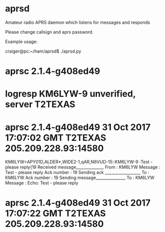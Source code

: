 # aprsd
Amateur radio APRS daemon which listens for messages and responds

Please change callsign and aprs password.

Example usage:


craiger@pc:~/ham/aprsd$ ./aprsd.py
# aprsc 2.1.4-g408ed49
# logresp KM6LYW-9 unverified, server T2TEXAS
# aprsc 2.1.4-g408ed49 31 Oct 2017 17:07:02 GMT T2TEXAS 205.209.228.93:14580
KM6LYW>APY01D,ALDER*,WIDE2-1,qAR,N6VUD-15::KM6LYW-9 :Test - please reply{19
Received message______________
From       : KM6LYW
Message    : Test - please reply
Ack number : 19
Sending ack __________________
To         : KM6LYW
Ack number : 19
Sending message_______________
To         : KM6LYW
Message    : Echo: Test - please reply
# aprsc 2.1.4-g408ed49 31 Oct 2017 17:07:22 GMT T2TEXAS 205.209.228.93:14580
